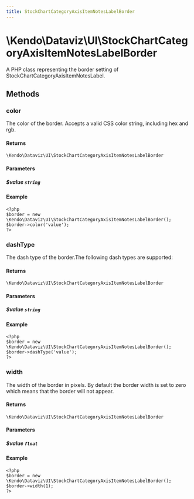```yaml
---
title: StockChartCategoryAxisItemNotesLabelBorder
---
```


# \Kendo\Dataviz\UI\StockChartCategoryAxisItemNotesLabelBorder

A PHP class representing the border setting of StockChartCategoryAxisItemNotesLabel.


## Methods

### color
The color of the border. Accepts a valid CSS color string, including hex and rgb.

#### Returns
`\Kendo\Dataviz\UI\StockChartCategoryAxisItemNotesLabelBorder`

#### Parameters

##### $value `string`



#### Example 
    <?php
    $border = new \Kendo\Dataviz\UI\StockChartCategoryAxisItemNotesLabelBorder();
    $border->color('value');
    ?>

### dashType
The dash type of the border.The following dash types are supported:

#### Returns
`\Kendo\Dataviz\UI\StockChartCategoryAxisItemNotesLabelBorder`

#### Parameters

##### $value `string`



#### Example 
    <?php
    $border = new \Kendo\Dataviz\UI\StockChartCategoryAxisItemNotesLabelBorder();
    $border->dashType('value');
    ?>

### width
The width of the border in pixels. By default the border width is set to zero which means that the border will not appear.

#### Returns
`\Kendo\Dataviz\UI\StockChartCategoryAxisItemNotesLabelBorder`

#### Parameters

##### $value `float`



#### Example 
    <?php
    $border = new \Kendo\Dataviz\UI\StockChartCategoryAxisItemNotesLabelBorder();
    $border->width(1);
    ?>

